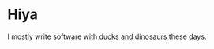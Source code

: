 # Hiya

I mostly write software with [ducks](https://github.com/quackware) and [dinosaurs](https://deno.land) these days.
